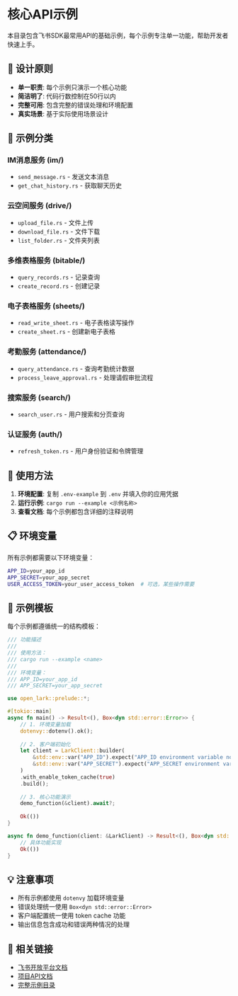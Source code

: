 # 核心API示例

本目录包含飞书SDK最常用API的基础示例，每个示例专注单一功能，帮助开发者快速上手。

## 🎯 设计原则

- **单一职责**: 每个示例只演示一个核心功能
- **简洁明了**: 代码行数控制在50行以内
- **完整可用**: 包含完整的错误处理和环境配置
- **真实场景**: 基于实际使用场景设计

## 📁 示例分类

### IM消息服务 (im/)
- `send_message.rs` - 发送文本消息
- `get_chat_history.rs` - 获取聊天历史

### 云空间服务 (drive/)
- `upload_file.rs` - 文件上传
- `download_file.rs` - 文件下载
- `list_folder.rs` - 文件夹列表

### 多维表格服务 (bitable/)
- `query_records.rs` - 记录查询
- `create_record.rs` - 创建记录

### 电子表格服务 (sheets/)
- `read_write_sheet.rs` - 电子表格读写操作
- `create_sheet.rs` - 创建新电子表格

### 考勤服务 (attendance/)
- `query_attendance.rs` - 查询考勤统计数据
- `process_leave_approval.rs` - 处理请假审批流程

### 搜索服务 (search/)
- `search_user.rs` - 用户搜索和分页查询

### 认证服务 (auth/)
- `refresh_token.rs` - 用户身份验证和令牌管理

## 🚀 使用方法

1. **环境配置**: 复制 `.env-example` 到 `.env` 并填入你的应用凭据
2. **运行示例**: `cargo run --example <示例名称>`
3. **查看文档**: 每个示例都包含详细的注释说明

## 📋 环境变量

所有示例都需要以下环境变量：

```bash
APP_ID=your_app_id
APP_SECRET=your_app_secret
USER_ACCESS_TOKEN=your_user_access_token  # 可选，某些操作需要
```

## 🔧 示例模板

每个示例都遵循统一的结构模板：

```rust
/// 功能描述
/// 
/// 使用方法：
/// cargo run --example <name>
///
/// 环境变量：
/// APP_ID=your_app_id
/// APP_SECRET=your_app_secret

use open_lark::prelude::*;

#[tokio::main]
async fn main() -> Result<(), Box<dyn std::error::Error>> {
    // 1. 环境变量加载
    dotenvy::dotenv().ok();
    
    // 2. 客户端初始化
    let client = LarkClient::builder(
        &std::env::var("APP_ID").expect("APP_ID environment variable not set"),
        &std::env::var("APP_SECRET").expect("APP_SECRET environment variable not set")
    )
    .with_enable_token_cache(true)
    .build();
    
    // 3. 核心功能演示
    demo_function(&client).await?;
    
    Ok(())
}

async fn demo_function(client: &LarkClient) -> Result<(), Box<dyn std::error::Error>> {
    // 具体功能实现
    Ok(())
}
```

## 💡 注意事项

- 所有示例都使用 `dotenvy` 加载环境变量
- 错误处理统一使用 `Box<dyn std::error::Error>`
- 客户端配置统一使用 token cache 功能
- 输出信息包含成功和错误两种情况的处理

## 🔗 相关链接

- [飞书开放平台文档](https://open.feishu.cn/document/)
- [项目API文档](../docs/)
- [完整示例目录](../README.md)